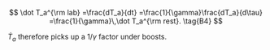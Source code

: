$$
\dot T_a^{\rm lab}
      =\frac{dT_a}{dt}
      =\frac{1}{\gamma}\frac{dT_a}{d\tau}
      =\frac{1}{\gamma}\,\dot T_a^{\rm rest}.
\tag{B4}
$$

$\dot T_a$ therefore picks up a $1/\gamma$ factor under boosts.